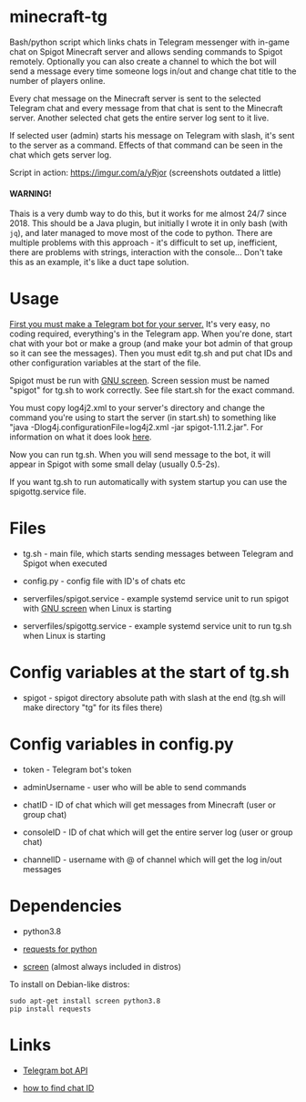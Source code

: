 # minecraft-tg

Bash/python script which links chats in Telegram messenger with in-game chat on Spigot Minecraft server and allows sending commands to Spigot remotely. Optionally you can also create a channel to which the bot will send a message every time someone logs in/out and change chat title to the number of players online.

Every chat message on the Minecraft server is sent to the selected Telegram chat and every message from that chat is sent to the Minecraft server. Another selected chat gets the entire server log sent to it live.

If selected user (admin) starts his message on Telegram with slash, it's sent to the server as a command. Effects of that command can be seen in the chat which gets server log.

Script in action: https://imgur.com/a/yRjor (screenshots outdated a little)

#### WARNING!

Thais is a very dumb way to do this, but it works for me almost 24/7 since 2018. This should be a Java plugin, but initially I wrote it in only bash (with `jq`), and later managed to move most of the code to python. There are multiple problems with this approach - it's difficult to set up, inefficient, there are problems with strings, interaction with the console... Don't take this as an example, it's like a duct tape solution.

# Usage

[First you must make a Telegram bot for your server.](https://core.telegram.org/bots#6-botfather) It's very easy, no coding required, everything's in the Telegram app. When you're done, start chat with your bot or make a group (and make your bot admin of that group so it can see the messages). Then you must edit tg.sh and put chat IDs and other configuration variables at the start of the file.

Spigot must be run with [GNU screen](https://www.gnu.org/software/screen/manual/screen.html). Screen session must be named "spigot" for tg.sh to work correctly. See file start.sh for the exact command.

You must copy log4j2.xml to your server's directory and change the command you're using to start the server (in start.sh) to something like "java -Dlog4j.configurationFile=log4j2.xml -jar spigot-1.11.2.jar". For information on what it does look [here](https://www.reddit.com/r/admincraft/comments/69271l/guide_controlling_console_and_log_output_with/).

Now you can run tg.sh. When you will send message to the bot, it will appear in Spigot with some small delay (usually 0.5-2s).

If you want tg.sh to run automatically with system startup you can use the spigottg.service file.

# Files

* tg.sh - main file,  which starts sending messages between Telegram and Spigot when executed

* config.py - config file with ID's of chats etc

* serverfiles/spigot.service - example systemd service unit to run spigot with [GNU screen](https://www.gnu.org/software/screen/manual/screen.html) when Linux is starting

* serverfiles/spigottg.service - example systemd service unit to run tg.sh when Linux is starting

# Config variables at the start of tg.sh

* spigot - spigot directory absolute path with slash at the end (tg.sh will make directory "tg" for its files there)

# Config variables in config.py

* token - Telegram bot's token

* adminUsername - user who will be able to send commands

* chatID - ID of chat which will get messages from Minecraft (user or group chat)

* consoleID - ID of chat which will get the entire server log (user or group chat)

* channelID - username with @ of channel which will get the log in/out messages

# Dependencies

* python3.8

* [requests for python](http://docs.python-requests.org/en/master/)

* [screen](https://www.gnu.org/software/screen/) (almost always included in distros)

To install on Debian-like distros:

    sudo apt-get install screen python3.8
    pip install requests

# Links

* [Telegram bot API](https://core.telegram.org/bots/api)

* [how to find chat ID](https://stackoverflow.com/questions/32683992/find-out-my-own-user-id-for-sending-a-message-with-telegram-api/)
